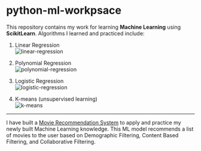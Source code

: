 # python-ml-workpsace

This repository contains my work for learning **Machine Learning** using **ScikitLearn**. Algorithms I learned and practiced include: 
1. Linear Regression    
![linear-regression](https://user-images.githubusercontent.com/60623502/183565944-654a71bd-8bdb-4bcf-b901-2d68469c305d.png)

1. Polynomial Regression    
![polynomial-regression](https://user-images.githubusercontent.com/60623502/183566001-befa14ae-5e9b-4f35-8784-62e4698b840e.png)

1. Logistic Regression    
![logistic-regression](https://user-images.githubusercontent.com/60623502/183566037-e87570bd-6d18-4296-8704-2733bd2e8407.png)

1. K-means (unsupervised learning)    
![k-means](https://user-images.githubusercontent.com/60623502/183565755-78253119-9e0c-4c39-baaf-59b8d6a32a7a.png)

---
I have built a [Movie Recommendation System](https://github.com/iriskimm/movie-recommendation) to apply and practice my newly built Machine Learning knowledge. This ML model recommends a list of movies to the user based on Demographic Filtering, Content Based Filtering, and Collaborative Filtering.
